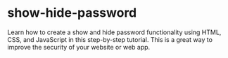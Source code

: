 # show-hide-password
Learn how to create a show and hide password functionality using HTML, CSS, and JavaScript in this step-by-step tutorial. This is a great way to improve the security of your website or web app.
